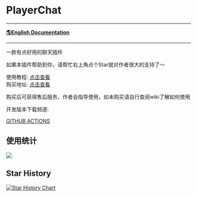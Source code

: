 # PlayerChat

-------------------------------------------------------------------------------

[**🌎English Documentation**](README.md)

-------------------------------------------------------------------------------

一款有点好用的聊天插件

如果本插件帮助到你，请帮忙右上角点个Star就对作者很大的支持了～

使用教程: [点击查看](https://ricedoc.handyplus.cn/wiki/PlayerChat/README/)  
购买地址: [点击查看](https://afdian.net/item/83c6b64614cd11ee8dee52540025c377)

购买后可获得售后服务，作者会指导使用，如未购买请自行查阅wiki了解如何使用

开发版本下载频道:

[GITHUB ACTIONS](https://github.com/handy-git/PlayerChat/actions)

## 使用统计

![](https://bstats.org/signatures/bukkit/PlayerChat.svg)

## Star History

[![Star History Chart](https://api.star-history.com/svg?repos=handy-git/PlayerChat&type=Date)](https://star-history.com/#handy-git/PlayerChat&Date)

